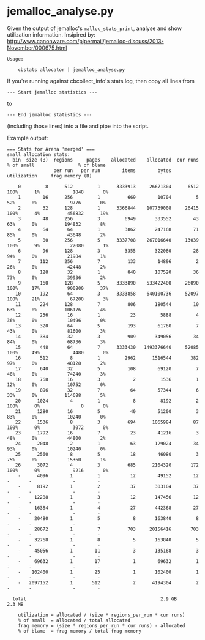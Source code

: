 jemalloc_analyse.py
===================

Given the output of jemalloc's `malloc_stats_print`, analyse and show
utilization information. Insipired by:
http://www.canonware.com/pipermail/jemalloc-discuss/2013-November/000675.html

    Usage:

        cbstats allocator | jemalloc_analyse.py

If you're running against cbcollect_info's stats.log, then copy all
lines from

    --- Start jemalloc statistics ---

to

    --- End jemalloc statistics ---

(including those lines) into a file and pipe into the script.

Example output:

    === Stats for Arena 'merged' ===
    small allocation stats:
      bin  size (B)  regions     pages    allocated    allocated  cur runs         % of small                % of blame
                     per run   per run        items        bytes           utilization     frag memory (B)

        0         8      512         1      3333913     26671304      6512    100%      1%            1848       0%
        1        16      256         1          669        10704         5     52%      0%            9776       0%
        2        32      128         1      3366844    107739008     26415    100%      4%          456832      19%
        3        48      256         3         6949       333552        43     63%      0%          194832       8%
        4        64       64         1         3862       247168        71     85%      0%           43648       2%
        5        80      256         5      3337708    267016640     13039    100%      9%           22080       1%
        6        96      128         3         3355       322080        28     94%      0%           21984       1%
        7       112      256         7          133        14896         2     26%      0%           42448       2%
        8       128       32         1          840       107520        36     73%      0%           39936       2%
        9       160      128         5      3333890    533422400     26090    100%     17%          900800      37%
       10       192       64         3      3333858    640100736     52097    100%     21%           67200       3%
       11       224      128         7          806       180544        10     63%      0%          106176       4%
       12       256       16         1           23         5888         4     36%      0%           10496       0%
       13       320       64         5          193        61760         7     43%      0%           81600       3%
       14       384       32         3          909       349056        34     84%      0%           68736       3%
       15       448       64         7      3333430   1493376640     52085    100%     49%            4480       0%
       16       512        8         1         2962      1516544       382     97%      0%           48128       2%
       17       640       32         5          108        69120         7     48%      0%           74240       3%
       18       768       16         3            2         1536         1     12%      0%           10752       0%
       19       896       32         7           64        57344         6     33%      0%          114688       5%
       20      1024        4         1            8         8192         2    100%      0%               0       0%
       21      1280       16         5           40        51200         3     83%      0%           10240       0%
       22      1536        8         3          694      1065984        87    100%      0%            3072       0%
       23      1792       16         7           23        41216         3     48%      0%           44800       2%
       24      2048        2         1           63       129024        34     93%      0%           10240       0%
       25      2560        8         5           18        46080         3     75%      0%           15360       1%
       26      3072        4         3          685      2104320       172    100%      0%            9216       0%
        -      4096        1         1           12        49152        12       -       -               -        -
        -      8192        1         2           37       303104        37       -       -               -        -
        -     12288        1         3           12       147456        12       -       -               -        -
        -     16384        1         4           27       442368        27       -       -               -        -
        -     20480        1         5            8       163840         8       -       -               -        -
        -     28672        1         7          703     20156416       703       -       -               -        -
        -     32768        1         8            5       163840         5       -       -               -        -
        -     45056        1        11            3       135168         3       -       -               -        -
        -     69632        1        17            1        69632         1       -       -               -        -
        -    102400        1        25            1       102400         1       -       -               -        -
        -   2097152        1       512            2      4194304         2       -       -               -        -

      total                                                 2.9 GB                                    2.3 MB

        utilization = allocated / (size * regions_per_run * cur runs)
        % of small  = allocated / total allocated
        frag memory = (size * regions_per_run * cur runs) - allocated
        % of blame  = frag memory / total frag memory
